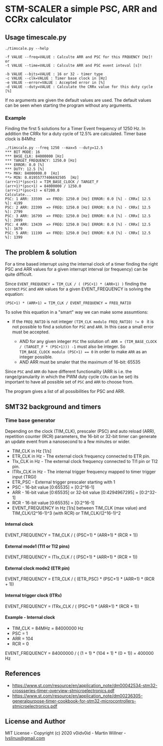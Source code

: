 # STM-SCALER a simple PSC, ARR and CCRx calculator


## Usage timescale.py
```
./timscale.py --help

-f VALUE --freq=VALUE : Calculte ARR and PSC for this FRQUENCY [Hz]!
or
-t VALUE --time=VALUE : Calculte ARR and PSC event inteval [s]!

-b VALUE --bits=VALUE : 16 or 32 - timer type
-c VALUE --clk=VALUE : Timer base clock in [Hz]
-e VALUE --error=VALUE : Accepted error in [%]
-d VALUE --duty=VALUE : Calculate the CRRx value for this duty cycle [%]
```

If no arguments are given the default values are used. The default values can be seen when starting the program without any arguments.

### Example

Finding the first 5 solutions for a Timer Event frequency of 1250 Hz. In addition the CRRx for a duty cycle of 12.5% are calculated. Timer base clock is 84Mhz

```
./timscale.py --freq 1250 --max=5 --duty=12.5
*** BIT MODE: 16
*** BASE_CLK: 84000000 [Hz]
*** TARGET_FREQUENCY: 1250.0 [Hz]
*** ERROR: 0.0 [%]
*** DUTY: 12.5 [%]
**> MAX: 84000000.0  [Hz]
**> MIN: 0.01955777406692505  [Hz]
(arr+1)*(psc+1) = TIM_BASE_CLOCK / TARGET_F
(arr+1)*(psc+1) = 84000000 / 1250.0
(arr+1)*(psc+1) = 67200.0
Calculate...
PSC: 1 ARR: 33599  => FREQ: 1250.0 [Hz] ERROR: 0.0 [%] - CRRx[ 12.5 %]: 4199
PSC: 2 ARR: 22399  => FREQ: 1250.0 [Hz] ERROR: 0.0 [%] - CRRx[ 12.5 %]: 2799
PSC: 3 ARR: 16799  => FREQ: 1250.0 [Hz] ERROR: 0.0 [%] - CRRx[ 12.5 %]: 2099
PSC: 4 ARR: 13439  => FREQ: 1250.0 [Hz] ERROR: 0.0 [%] - CRRx[ 12.5 %]: 1679
PSC: 5 ARR: 11199  => FREQ: 1250.0 [Hz] ERROR: 0.0 [%] - CRRx[ 12.5 %]: 1399
```

## The problem & solution

For a time based interrupt using the internal clock of a timer finding the right PSC and ARR values for a given interrupt interval (or frequency) can be quite difficult. 

Since ```EVENT_FREQUENCY = TIM_CLK / ( (PSC+1) * (ARR+1) )``` finding the correct ```PSC``` and ```ARR``` values for a given EVENT_FREQUENCY is solving the equation:

```(PSC+1) * (ARR+1) = TIM_CLK / EVENT_FREQUENCY = FREQ_RATIO```

To solve this equation in a "smart" way we can make some assumtions:

* If the ```FREQ_RATIO``` is not integer ```(TIM_CLK modulo FREQ_RATIO) != 0 ``` it is not possible to find a solution for ```PSC``` and ```ARR```. In this case a small error must be accepted. 

  * AND for any given integer ```PSC``` the solution of: ``` ARR = (TIM_BASE_CLOCK / (TARGET_F * (PSC+1))) -1 ``` must also be integer. So ``` TIM_BASE_CLOCK modulo (PSC+1) == 0``` in order to make ```ARR``` as an integer possible. 
  * AND ARR must be smaler that the maximum of 16-bit: 65535

Since ```PSC``` and ```ARR``` do have different functionality (ARR is i.e. the range/granularity in which the PWM duty cycle ```CCRx``` can be set) its important to have all possible set of ```PSC``` and ```ARR``` to choose from.

The program gives a list of all possibilities for PSC and ARR.


## SMT32 background and timers

### Time base generator

Depending on the clock (TIM_CLK), prescaler (PSC) and auto reload (ARR), repetition counter (RCR)  parameters, the 16-bit or 32-bit timer can generate an update event from a nanosecond to a few minutes or wider.

* TIM_CLK in Hz [1/s] 
* ETR_CLK in Hz - The external clock frequency connected to ETR pin.
* TIx_CLK in Hz - The external clock frequency connected to TI1 pin or TI2 pin.
* ITRx_CLK in Hz - The internal trigger frequency mapped to timer trigger input (TRGI)
* ETR_PSC - External trigger prescaler starting with 1
* PSC - 16-bit value [0:65535] = [0:2^16-1]
* ARR - 16-bit value [0:65535] or 32-bit value [0:4294967295] = [0:2^32-1]
* RCR - 16-bit value [0:65535] = [0:2^16-1]
* EVENT_FREQUENCY in Hz [1/s] between TIM_CLK (max value) and TIM_CLK/(2^16-1)^3 (with RCR) or TIM_CLK/(2^16-1)^2

#### Internal clock   
EVENT_FREQUENCY = TIM_CLK / ( (PSC+1) * (ARR+1) * (RCR + 1))

#### External mode1 (TI1 or TI2 pins)
EVENT_FREQUENCY = ITIx_CLK / ( (PSC+1) * (ARR+1) * (RCR + 1))

#### External clock mode2 (ETR pin)
EVENT_FREQUENCY = ETR_CLK / ( (ETR_PSC) * (PSC+1) * (ARR+1) * (RCR + 1))

#### Internal trigger clock (ITRx)
EVENT_FREQUENCY = ITRx_CLK / ( (PSC+1) * (ARR+1) * (RCR + 1))

#### Example - Internal clock
* TIM_CLK = 84MHz = 84000000 Hz
* PSC = 1
* ARR = 104
* RCR = 0

EVENT_FREQUENCY = 84000000 / ( (1 + 1) * (104 + 1) * (0 + 1)) = 400000 Hz 

## References
* https://www.st.com/resource/en/application_note/dm00042534-stm32-crossseries-timer-overview-stmicroelectronics.pdf
* https://www.st.com/resource/en/application_note/dm00236305-generalpurpose-timer-cookbook-for-stm32-microcontrollers-stmicroelectronics.pdf
## License and Author

MIT License - Copyright (c) 2020 v0idv0id - Martin Willner - lvslinux@gmail.com
